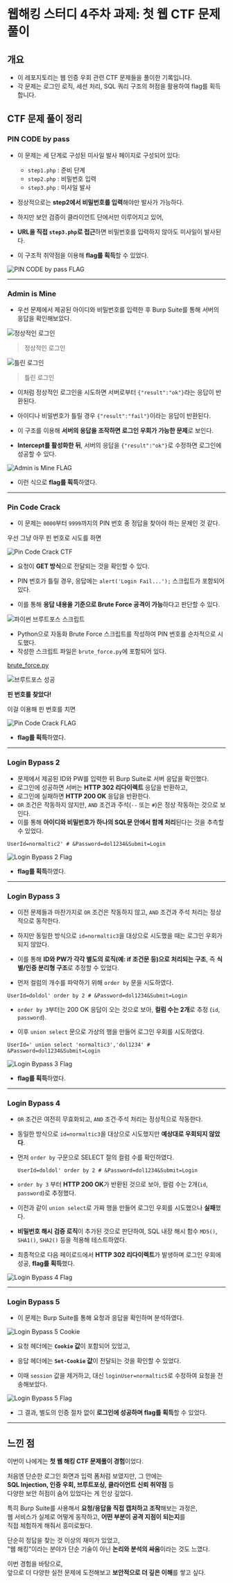 # 웹해킹 스터디 4주차 과제: 첫 웹 CTF 문제 풀이

## 개요

- 이 레포지토리는 웹 인증 우회 관련 CTF 문제들을 풀이한 기록입니다.  
- 각 문제는 로그인 로직, 세션 처리, SQL 쿼리 구조의 허점을 활용하여 flag를 획득합니다.

## CTF 문제 풀이 정리

### PIN CODE by pass

- 이 문제는 세 단계로 구성된 미사일 발사 페이지로 구성되어 있다:
  - `step1.php` : 준비 단계
  - `step2.php` : 비밀번호 입력
  - `step3.php` : 미사일 발사

- 정상적으로는 **step2에서 비밀번호를 입력**해야만 발사가 가능하다.
- 하지만 보안 검증이 클라이언트 단에서만 이루어지고 있어,
- **URL을 직접 `step3.php`로 접근**하면 비밀번호를 입력하지 않아도 미사일이 발사된다.
- 이 구조적 취약점을 이용해 **flag를 획득**할 수 있었다.

![PIN CODE by pass FLAG](.screenshots/pin_code_by_pass.png)

--- 

### Admin is Mine

- 우선 문제에서 제공된 아이디와 비밀번호를 입력한 후 Burp Suite를 통해 서버의 응답을 확인해보았다.

![정상적인 로그인](.screenshots/success_login.png)

> 정상적인 로그인

![틀린 로그인](.screenshots/fall_login.png)

> 틀린 로그인

- 이처럼 정상적인 로그인을 시도하면 서버로부터 `{"result":"ok"}`라는 응답이 반환된다.
- 아이디나 비밀번호가 틀릴 경우 `{"result":"fail"}`이라는 응답이 반환된다.

- 이 구조를 이용해 **서버의 응답을 조작하면 로그인 우회가 가능한 문제**로 보인다.
- **Intercept를 활성화한 뒤**, 서버의 응답을 `{"result":"ok"}`로 수정하면 로그인에 성공할 수 있다.

![Admin is Mine FLAG](.screenshots/server_deceive.png)

- 이런 식으로 **flag를 획득**하였다.

---

### Pin Code Crack

- 이 문제는 `0000`부터 `9999`까지의 PIN 번호 중 정답을 찾아야 하는 문제인 것 같다.

우선 그냥 아무 핀 번호로 시도를 하면

![Pin Code Crack CTF](.screenshots/pin_code_crack_ctf.png)

- 요청이 **GET 방식**으로 전달되는 것을 확인할 수 있다.
- PIN 번호가 틀릴 경우, 응답에는 `alert('Login Fail...');` 스크립트가 포함되어 있다.

- 이를 통해 **응답 내용을 기준으로 Brute Force 공격이 가능**하다고 판단할 수 있다.

![파이썬 브루트포스 스크립트](.screenshots/python_brute_porce.png)

- Python으로 자동화 Brute Force 스크립트를 작성하여 PIN 번호를 순차적으로 시도했다.
- 작성한 스크립트 파일은 `brute_force.py`에 포함되어 있다.

[brute_force.py](./brute_force.py)

![브루트포스 성공](.screenshots/brute_force_success.png)

**핀 번호를 찾았다!**

이걸 이용해 핀 번호를 치면

![Pin Code Crack FLAG](.screenshots/pin_code_crack_flag.png)

- **flag를 획득**하였다.

---

### Login Bypass 2

- 문제에서 제공된 ID와 PW를 입력한 뒤 Burp Suite로 서버 응답을 확인했다.
- 로그인에 성공하면 서버는 **HTTP 302 리다이렉트** 응답을 반환하고,
- 로그인에 실패하면 **HTTP 200 OK** 응답을 반환한다.
- `OR` 조건은 작동하지 않지만, `AND` 조건과 주석(`--` 또는 `#`)은 정상 작동하는 것으로 보인다.
- 이를 통해 **아이디와 비밀번호가 하나의 SQL문 안에서 함께 처리**된다는 것을 추측할 수 있었다.

 ```http
 UserId=normaltic2' # &Password=dol1234&Submit=Login 
 ```

![Login Bypass 2 Flag](.screenshots/login_bypass2_flag.png)

- **flag를 획득**하였다.

---

### Login Bypass 3

- 이전 문제들과 마찬가지로 `OR` 조건은 작동하지 않고, `AND` 조건과 주석 처리는 정상적으로 동작한다.
- 하지만 동일한 방식으로 `id=normaltic3`을 대상으로 시도했을 때는 로그인 우회가 되지 않았다.

- 이를 통해 **ID와 PW가 각각 별도의 로직(예: if 조건문 등)으로 처리되는 구조**, 즉 **식별/인증 분리형 구조**로 추정할 수 있었다.

- 먼저 컬럼의 개수를 파악하기 위해 `order by` 문을 시도하였다.
 ```http
 UserId=doldol' order by 2 # &Password=dol1234&Submit=Login
 ```
- `order by 3`부터는 200 OK 응답이 오는 것으로 보아, **컬럼 수는 2개**로 추정 (`id`, `password`).

- 이후 `union select` 문으로 가상의 행을 만들어 로그인 우회를 시도하였다.
 ```http
 UserId=' union select 'normaltic3','dol1234' # &Password=dol1234&Submit=Login
 ```

![Login Bypass 3 Flag](.screenshots/login_bypass3_flag.png)

- **flag를 획득**하였다.

---

### Login Bypass 4

- `OR` 조건은 여전히 무효화되고, `AND` 조건·주석 처리는 정상적으로 작동한다.
- 동일한 방식으로 `id=normaltic3`을 대상으로 시도했지만 **예상대로 우회되지 않았다**.

- 먼저 `order by` 구문으로 SELECT 절의 컬럼 수를 확인하였다.

  ```http
  UserId=doldol' order by 2 # &Password=dol1234&Submit=Login
  ```
- `order by 3` 부터 **HTTP 200 OK**가 반환된 것으로 보아, 컬럼 수는 2개(`id`, `password`)로 추정했다.

- 이전과 같이 `union select`로 가짜 행을 만들어 로그인 우회를 시도했으나 **실패**했다.

- **비밀번호 해시 검증 로직**이 추가된 것으로 판단하여,
SQL 내장 해시 함수 `MD5()`, `SHA1()`, `SHA2()` 등을 적용해 테스트하였다.

- 최종적으로 다음 페이로드에서 **HTTP 302 리다이렉트**가 발생하며 로그인 우회에 성공, **flag를 획득**했다.

![Login Bypass 4 Flag](.screenshots/login_bypass4_flag.png)

---

### Login Bypass 5

- 이 문제는 Burp Suite를 통해 요청과 응답을 확인하며 분석하였다.

![Login Bypass 5 Cookie](.screenshots/login_bypass5_cookie.png)

- 요청 헤더에는 **`Cookie` 값**이 포함되어 있었고,
- 응답 헤더에는 **`Set-Cookie` 값**이 전달되는 것을 확인할 수 있었다.

- 이때 `session` 값을 제거하고, 대신 `loginUser=normaltic5`로 수정하여 요청을 전송해보았다.

![Login Bypass 5 Flag](.screenshots/login_bypass5_flag.png)

- 그 결과, 별도의 인증 절차 없이 **로그인에 성공하며 flag를 획득**할 수 있었다.

---

## 느낀 점

이번이 나에게는 **첫 웹 해킹 CTF 문제풀이 경험**이었다.

처음엔 단순한 로그인 화면과 입력 폼처럼 보였지만, 그 안에는  
**SQL Injection, 인증 우회, 브루트포싱, 클라이언트 신뢰 취약점** 등  
다양한 보안 허점이 숨어 있었다는 게 인상 깊었다.

특히 Burp Suite를 사용해서 **요청/응답을 직접 캡처하고 조작**해보는 과정은,  
웹 서비스가 실제로 어떻게 동작하고, **어떤 부분이 공격 지점이 되는지**를  
직접 체험하게 해줘서 흥미로웠다.

단순히 정답을 찾는 것 이상의 재미가 있었고,  
"웹 해킹"이라는 분야가 단순 기술이 아닌 **논리와 분석의 싸움**이라는 것도 느꼈다.

이번 경험을 바탕으로,  
앞으로 더 다양한 실전 문제에 도전해보고 **보안적으로 더 깊은 이해**를 쌓고 싶다.
